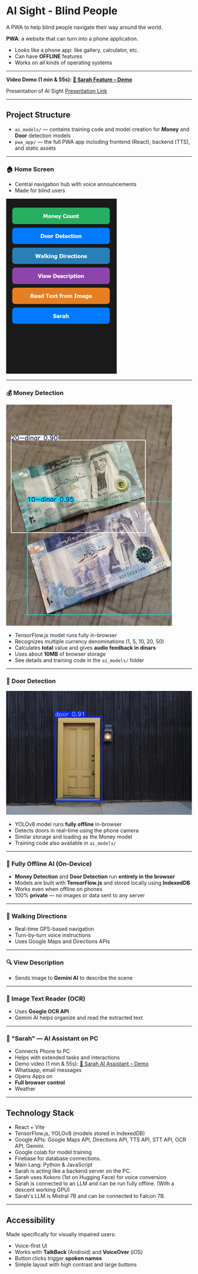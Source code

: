 # AI Sight - Blind People

A PWA to help blind people navigate their way around the world.

**PWA**: a website that can turn into a phone application.
- Looks like a phone app: like gallery, calculator, etc.  
- Can have **OFFLINE** features  
- Works on all kinds of operating systems  

---

**Video Demo (1 min & 55s): [🎥 Sarah Feature – Demo](https://m.youtube.com/shorts/CQT7NVY8hOw)**

Presentation of AI Sight [Presentation Link](https://www.canva.com/design/DAG0E9aRTEk/VLnPrsdst3PRbWGfe3-xWA/view?utm_content=DAG0E9aRTEk&utm_campaign=designshare&utm_medium=link2&utm_source=uniquelinks&utlId=h45a1f11f82)

---

## Project Structure

- `ai_models/` — contains training code and model creation for **Money** and **Door** detection models  
- `pwa_app/` — the full PWA app including frontend (React), backend (TTS), and static assets  

---


### 🏠 Home Screen

- Central navigation hub with voice announcements  
- Made for blind users  

![Home Screen](imgs/home.jpg)

---

### 💰 Money Detection

![Money Detection](imgs/money.jpg)

- TensorFlow.js model runs fully in-browser  
- Recognizes multiple currency denominations (1, 5, 10, 20, 50)  
- Calculates **total** value and gives **audio feedback in dinars**  
- Uses about **10MB** of browser storage  
- See details and training code in the `ai_models/` folder  

---

### 🚪 Door Detection

![Door Detection](imgs/door.jpg)

- YOLOv8 model runs **fully offline** in-browser  
- Detects doors in real-time using the phone camera  
- Similar storage and loading as the Money model  
- Training code also available in `ai_models/`  

---


### 🧠 Fully Offline AI (On-Device)
- **Money Detection** and **Door Detection** run **entirely in the browser**  
- Models are built with **TensorFlow.js** and stored locally using **IndexedDB**  
- Works even when offline on phones  
- 100% **private** — no images or data sent to any server  

---

### 🚶 Walking Directions

- Real-time GPS-based navigation  
- Turn-by-turn voice instructions  
- Uses Google Maps and Directions APIs  

---

### 🔍 View Description

- Sends image to **Gemini AI** to describe the scene  

---

### 📖 Image Text Reader (OCR)

- Uses **Google OCR API**  
- Gemini AI helps organize and read the extracted text  

---

### 🤖 "Sarah" — AI Assistant on PC

- Connects Phone to PC
- Helps with extended tasks and interactions  
- Demo video (1 min & 55s): [🎥 Sarah AI Assistant – Demo](https://m.youtube.com/shorts/CQT7NVY8hOw)
- Whatsapp, email messages
- Opens Apps on
- **Full browser control**
- Weather

---

## Technology Stack

- React + Vite  
- TensorFlow.js, YOLOv8 (models stored in IndexedDB)  
- Google APIs: Google Maps API, Directions API, TTS API, STT API, OCR API, Gemini.
- Google colab for model training
- Firebase for database connections.
- Main Lang: Python & JavaScript
- Sarah is acting like a backend server on the PC.
- Sarah uses Kokoro (1st on Hugging Face) for voice conversion
- Sarah is connected to an LLM and can be run fully offline. (With a descent working GPU)
- Sarah's LLM is Mistral 7B and can be connected to Falcon 7B.

---

## Accessibility

Made specifically for visually impaired users:  
- Voice-first UI  
- Works with **TalkBack** (Android) and **VoiceOver** (iOS)  
- Button clicks trigger **spoken names**  
- Simple layout with high contrast and large buttons  
